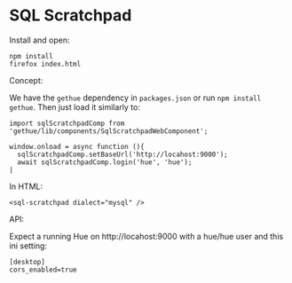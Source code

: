 # SQL Scratchpad

Install and open:

    npm install
    firefox index.html

Concept:

We have the `gethue` dependency in `packages.json` or run `npm install gethue`. Then just load it similarly to:

    import sqlScratchpadComp from 'gethue/lib/components/SqlScratchpadWebComponent';

    window.onload = async function (){
      sqlScratchpadComp.setBaseUrl('http://locahost:9000');
      await sqlScratchpadComp.login('hue', 'hue');
    |

In HTML:

    <sql-scratchpad dialect="mysql" />

API:

Expect a running Hue on http://locahost:9000 with a hue/hue user and this ini setting:

    [desktop]
    cors_enabled=true
